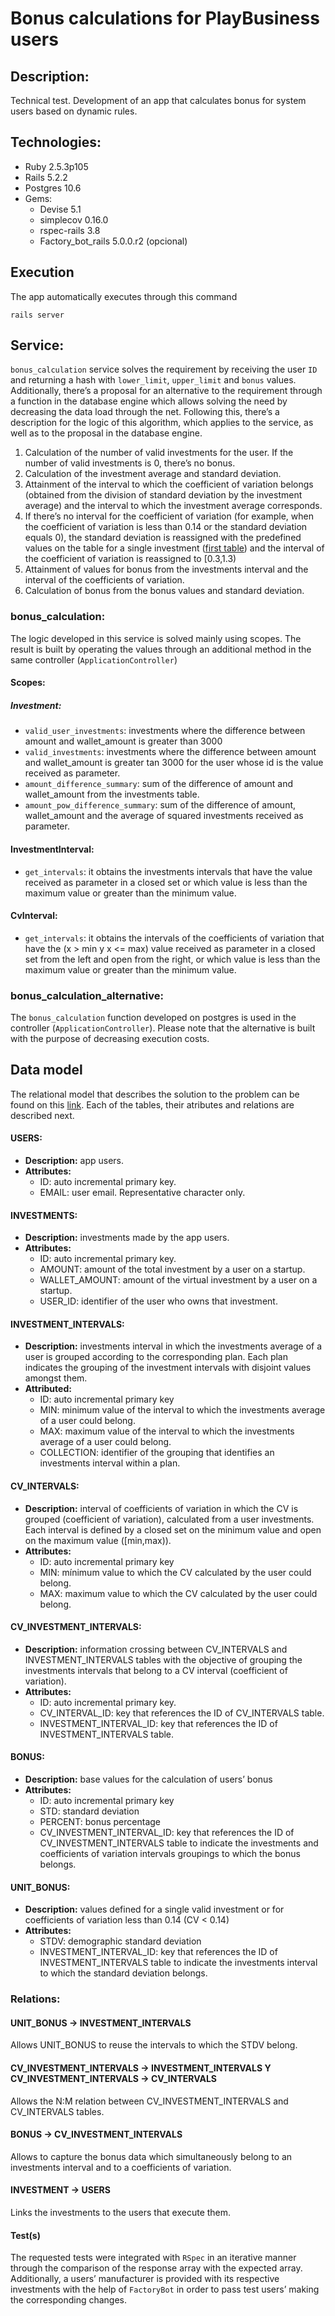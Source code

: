 # Bonus calculations for PlayBusiness users
## Description:
Technical test. Development of an app that calculates bonus for system users based on dynamic rules.
## Technologies:
* Ruby 2.5.3p105
* Rails 5.2.2
* Postgres 10.6
* Gems:
    * Devise 5.1
    * simplecov 0.16.0
    * rspec-rails 3.8
    * Factory_bot_rails 5.0.0.r2 (opcional)
## Execution
The app automatically executes through this command
```
rails server
```
## Service:
`bonus_calculation` service solves the requirement by receiving the user `ID` and returning a hash with `lower_limit`, `upper_limit` and `bonus` values. Additionally, there’s a proposal for an alternative to the requirement through a function in the database engine which allows solving the need by decreasing the data load through the net. Following this, there’s a description for the logic of this algorithm, which applies to the service, as well as to the proposal in the database engine.
1. Calculation of the number of valid investments for the user. If the number of valid investments is 0, there’s no bonus.
2. Calculation of the investment average and standard deviation.
3. Attainment of the interval to which the coefficient of variation belongs (obtained from the division of standard deviation by the investment average) and the interval to which the investment average corresponds.
4. If there’s no interval for the coefficient of variation (for example, when the coefficient of variation is less than 0.14 or the standard deviation equals 0), the standard deviation is reassigned with the predefined values on the table for a single investment ([first table](https://docs.google.com/spreadsheets/d/1xGovhmmAhFAbkWAhlaULOZk5QNJoEceSsS4BAal_S2U/edit)) and the interval of the coefficient of variation is reassigned to [0.3,1.3)
5. Attainment of values for bonus from the investments interval and the interval of the coefficients of variation.
6. Calculation of bonus from the bonus values and standard deviation.
### bonus_calculation:
The logic developed in this service is solved mainly using scopes. The result is built by operating the values through an additional method in the same controller (`ApplicationController`)
#### Scopes:
##### Investment:
* `valid_user_investments`: investments where the difference between amount and wallet_amount is greater than 3000
* `valid_investments`: investments where the difference between amount and wallet_amount is greater tan 3000 for the user whose id is the value received as parameter.
* `amount_difference_summary`: sum of the difference of amount and wallet_amount from the investments table.
* `amount_pow_difference_summary`: sum of the difference of amount, wallet_amount and the average of squared investments received as parameter.
#### InvestmentInterval:
* `get_intervals`: it obtains the investments intervals that have the value received as parameter in a closed set or which value is less than the maximum value or greater than the minimum value.
#### CvInterval:
* `get_intervals`: it obtains the intervals of the coefficients of variation that have the (x > min y x <= max) value received as parameter in a closed set from the left and open from the right, or which value is less than the maximum value or greater than the minimum value.

### bonus_calculation_alternative:
The `bonus_calculation` function developed on postgres is used in the controller (`ApplicationController`). Please note that the alternative is built with the purpose of decreasing execution costs.

## Data model
The relational model that describes the solution to the problem can be found on this [link](https://drive.google.com/file/d/1hKTG_8SAtIJOQH_FTPUcIFsgNN2c1ulm/preview). Each of the tables, their atributes and relations are described next.
#### USERS:
- **Description:** app users.
- **Attributes:**
  - ID: auto incremental primary key.
  - EMAIL: user email. Representative character only.
#### INVESTMENTS:
- **Description:** investments made by the app users.
- **Attributes:**
  - ID: auto incremental primary key.
  - AMOUNT: amount of the total investment by a user on a startup.
  - WALLET_AMOUNT: amount of the virtual investment by a user on a startup.
  - USER_ID: identifier of the user who owns that investment.
#### INVESTMENT_INTERVALS:
- **Description:** investments interval in which the investments average of a user is grouped according to the corresponding plan. Each plan indicates the grouping of the investment intervals with disjoint values amongst them.
- **Attributed:**
  - ID: auto incremental primary key
  - MIN: minimum value of the interval to which the investments average of a user could belong.
  - MAX: maximum value of the interval to which the investments average of a user could belong.
  - COLLECTION: identifier of the grouping that identifies an investments interval within a plan.
#### CV_INTERVALS:
- **Description:** interval of coefficients of variation in which the CV is grouped (coefficient of variation), calculated from a user investments. Each interval is defined by a closed set on the minimum value and open on the maximum value ([min,max)).
- **Attributes:**
  - ID: auto incremental primary key
  - MIN: mínimum value to which the CV calculated by the user could belong.
  - MAX: maximum value to which the CV calculated by the user could belong.
#### CV_INVESTMENT_INTERVALS:
- **Description:** information crossing between CV_INTERVALS and INVESTMENT_INTERVALS tables with the objective of grouping the investments intervals that belong to a CV interval (coefficient of variation).
- **Attributes:**
  - ID: auto incremental primary key.
  - CV_INTERVAL_ID: key that references the ID of CV_INTERVALS table.
  - INVESTMENT_INTERVAL_ID: key that references the ID of INVESTMENT_INTERVALS table.
#### BONUS:
- **Description:** base values for the calculation of users’ bonus
- **Attributes:**
  - ID: auto incremental primary key
  - STD: standard deviation
  - PERCENT: bonus percentage
  - CV_INVESTMENT_INTERVAL_ID: key that references the ID of CV_INVESTMENT_INTERVALS table to indicate the investments and coefficients of variation intervals groupings to which the bonus belongs.
#### UNIT_BONUS:
- **Description:** values defined for a single valid investment or for coefficients of variation less than 0.14 (CV < 0.14)
- **Attributes:**
  - STDV: demographic standard deviation
  - INVESTMENT_INTERVAL_ID: key that references the ID of INVESTMENT_INTERVALS table to indicate the investments interval to which the standard deviation belongs.

### Relations:
#### UNIT_BONUS -> INVESTMENT_INTERVALS
Allows UNIT_BONUS to reuse the intervals to which the STDV belong.
#### CV_INVESTMENT_INTERVALS -> INVESTMENT_INTERVALS Y CV_INVESTMENT_INTERVALS -> CV_INTERVALS
Allows the N:M relation between CV_INVESTMENT_INTERVALS and CV_INTERVALS tables.
#### BONUS -> CV_INVESTMENT_INTERVALS
Allows to capture the bonus data which simultaneously belong to an investments interval and to a coefficients of variation.
#### INVESTMENT -> USERS
Links the investments to the users that execute them.

#### Test(s)
The requested tests were integrated with `RSpec` in an iterative manner through the comparison of the response array with the expected array. Additionally, a users’ manufacturer is provided with its respective investments with the help of `FactoryBot` in order to pass test users’ making the corresponding changes.
